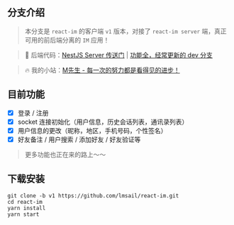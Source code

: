 ## 分支介绍
> 本分支是 `react-im` 的客户端 `v1` 版本，对接了 `react-im server` 端，真正可用的前后端分离的 `IM` 应用！

> 🎉 后端代码：[NestJS Server 传送门](https://github.com/lmsail/react-im-server) | [功能全，经常更新的 dev 分支](https://github.com/lmsail/react-im-server/tree/dev)

> 🔥 我的小站：[M先生 - 每一次的努力都是看得见的进步！](http://www.lmsail.com)

## 目前功能

- [x] 登录 / 注册
- [x] socket 连接初始化（用户信息，历史会话列表，通讯录列表）
- [x] 用户信息的更改（昵称，地区，手机号码，个性签名）
- [x] 好友备注 / 用户搜索 / 添加好友 / 好友验证等

> 更多功能也正在来的路上～～ 

## 下载安装

```
git clone -b v1 https://github.com/lmsail/react-im.git  
cd react-im
yarn install
yarn start
```